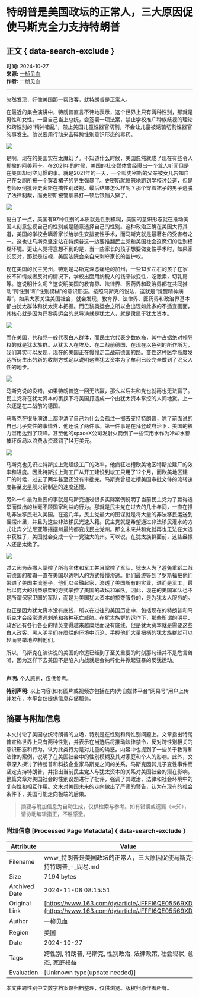 # 特朗普是美国政坛的正常人，三大原因促使马斯克全力支持特朗普

## 正文 { data-search-exclude }


**时间:** 2024-10-27  
**来源:** [一桢见血](https://www.163.com/dy/media/T1728571753827.html)  
**作者:** 一桢见血  

---

忽然发现，好像美国那一帮政客，就特朗普是正常人。

在最近的集会演讲中，特朗普直言不讳地表示，这个世界上只有两种性别，那就是男性和女性。一旦自己当上总统，会签署一项法案，禁止学校推广种族歧视的理论和跨性别的“精神错乱”，禁止美国儿童性器官切割，不会让儿童被诱骗切割性器官的事发生。他说要用行动来击碎跨性别意识形态的毒药。

![](https://nimg.ws.126.net/?url=http%3A%2F%2Fdingyue.ws.126.net%2F2024%2F1027%2Fdfc33a2cj00slz29s009od001ts01dcm.jpg&thumbnail=660x2147483647&quality=80&type=jpg)

是啊，现在的美国实在太魔幻了。不知道什么时候，美国忽然就成了现在有些令人揶揄的阿美莉卡。在2021年的时候，美国的社交媒体曾经曝出一个耸人听闻但是在美国却司空见惯的事。就是2021年的一天，一个叫史密斯的父亲被女儿告知自己在女厕所被一个穿着裙子的男生强暴了。史密斯就愤怒地跑到学校讨公道，但是老师反倒批评史密斯在搞性别歧视。最后结果怎么样呢？那个穿着裙子的男子逃脱了法律制裁，而史密斯被警察暴打一顿后锒铛入狱了。

![](https://nimg.ws.126.net/?url=http%3A%2F%2Fdingyue.ws.126.net%2F2024%2F1027%2F6257399bj00slz29r0034d001hc00u0m.jpg&thumbnail=660x2147483647&quality=80&type=jpg)

说白了一点，美国有97种性别的本质就是性别模糊，美国的意识形态就在推动美国人刻意忽视自己的性别或是随意选择自己的性别。这种政治正确在美国大行其道，美国的学校会瞒着家长给学生安排变性手术，而马斯克就是最著名的受害者之一。这也让马斯克坚定站在特朗普这一边要推翻民主党和美国社会这魔幻的性别模糊环境。更让人觉得意想不到的是，当一些家长的孩子想要做变性手术时，如果家长反对，那就是歧视，美国法院会亲自来剥夺家长的监护权。

现在美国的民主党州，特别是马斯克深恶痛绝的加州，一些13岁左右的孩子在家长不知情或者反对的情况下，学校出面用纳税人的钱来做变性，吃激素，切乳房等。这说明什么呢？这说明美国的教育界、法律界、医药界和政治界都在共同推动“跨性别”和“性别模糊”的意识形态。按照马斯克的说法，这就是“觉醒精神病毒”。如果大家关注美国社会，就会发现，教育界、法律界、医药界和政治界基本都由犹太群体和犹太资本把握。而巴黎奥运会之所以会出现如此多的不适宜画面，其核心就是因为巴黎奥运会的总导演就是犹太人，就是隶属于犹太资本。

![](https://nimg.ws.126.net/?url=http%3A%2F%2Fdingyue.ws.126.net%2F2024%2F1027%2Fee55e37aj00slz29s003ld0011e00rsm.jpg&thumbnail=660x2147483647&quality=80&type=jpg)

而在美国，共和党一般代表白人群体，而民主党代表少数族裔，其中占据绝对领导权的就是犹太族群。从犹太人在埃及、在二战前德国、在现在以色列的所作所为，我们其实可以发现，现在的美国正在慢慢走二战前德国的路。变性这种医学高度发达所衍生出的新的收割方式足以说明这些犹太资本为了牟利已经完全做到了泯灭人性的地步。

![](https://nimg.ws.126.net/?url=http%3A%2F%2Fdingyue.ws.126.net%2F2024%2F1027%2Fa8bfbabcj00slz29s00qdd0029i01eym.jpg&thumbnail=660x2147483647&quality=80&type=jpg)

马斯克说的没错，如果特朗普这一回无法赢，那么以后共和党也就再也无法赢了。民主党将在犹太资本的裹挟下将美国打造成一个由犹太资本掌控的人间地狱。上一次还是在二战前的德国。

马斯克在很多演讲上都澄清了自己为什么会孤注一掷去支持特朗普，除了前面说的自己儿子变性的事情外，他还说了两件事。第一件事是在拜登政府治下，美国的权力滥用达到了顶峰。甚至他的spaceX公司发射火箭倒了一些饮用水作为冷却水都被环保局以浪费水资源罚了14万美元。

![](https://nimg.ws.126.net/?url=http%3A%2F%2Fdingyue.ws.126.net%2F2024%2F1027%2Fc17389d2j00slz29s004td001z40140m.jpg&thumbnail=660x2147483647&quality=80&type=jpg)

马斯克也见识过特斯拉上海超级工厂的效率，他疯狂吐槽欧美地区特斯拉建厂的效率和进度。因此特斯拉上海工厂从开工建设到竣工只用了12个月，而欧美地区建厂的时候，过去了两年甚至还没有审批完。马斯克曾经吐槽美国审批文件的流转速度甚至比星舰火箭制造的速度还慢。

另外一件最为重要的事就是马斯克通过很多实际案例说明了当前民主党为了赢得选举而做出的丝毫不顾国家利益的行为。那就是民主党在过去的几十年间，一直在推动非法移民进入美国。在这几年，民主党最大的图谋就是将大量的非法移民运送到摇摆州里，并且为这些非法移民光速入籍。民主党就是希望通过非法移民灌水的方式让宾夕法尼亚等摇摆州最终都变成民主党州。那么未来共和党就再也无法在大选中获胜了，美国就会变成一个一党独大的州。可以说，在犹太族群面前，这些盎撒人还是太嫩了。

![](https://nimg.ws.126.net/?url=http%3A%2F%2Fdingyue.ws.126.net%2F2024%2F1027%2Ffeecd323j00slz29s00htd001z401bfm.jpg&thumbnail=660x2147483647&quality=80&type=jpg)

过去因为盎撒人掌控了所有实体和军工并且掌控了军队，犹太人为了避免重蹈二战前德国的覆辙一直在美国以透明人的方式慢慢渗透。他们最终等到了罗斯福把他们带进了美国主流圈子，他们以金融起家，渗透了美国所有的实业，进而是军工，最后以庞大的利益联盟的方式掌控了美国的政坛和军队。因此，现在的美国军队也不是所谓保家卫国的军队，而是为美国犹太资本的掠夺服务的，是为犹太人服务的。

也正是因为犹太资本没有底线，所以在过往的美国历史中，包括现在的特朗普和马斯克才会经常遭遇刺杀和各种死亡威胁。在犹太族群的运作下，那些所谓的明星、政客还有各行各业的精英变得越来越糜烂而没有底线，但是犹太资本就是需要这些白人政客、黑人明星们在糜烂的环境中沉沦，手握他们大量把柄的犹太族群就可以轻而易举地控制他们。

所以，马斯克在演讲说的美国的命运已经到了至关重要的时刻那句话并不是危言耸听，因为这样下去美国不是陷入内战就是会纳粹化并掀起狂暴的反犹运动。

---

**声明:** 个人原创，仅供参考。

**特别声明:** 以上内容(如有图片或视频亦包括在内)为自媒体平台“网易号”用户上传并发布，本平台仅提供信息存储服务。

## 摘要与附加信息

<!-- tcd_abstract -->
本文讨论了美国总统特朗普的立场，特别是在性别和跨性别问题上。文章指出特朗普宣称世界上只有两种性别，并表示在当选后将推动法律禁令，反对跨性别相关的意识形态和行为，认为此类行为是对儿童的诱惑。内容中也提到了一些关于教育和法律的案例，说明了在美国社会中的性别模糊及其对家庭和个人的影响。此外，文章深入探讨了特朗普和科技企业家马斯克之间的关系，马斯克因其儿子变性事件而坚定支持特朗普，并指出当前民主党人与犹太资本的关系对美国社会的潜在影响。整篇文章对美国社会的性别议题进行了批评，强调了其政治、法律和社会环境中的复杂性和相互作用。文末对美国未来的走向做出了严肃的警告，认为在现有的社会条件下，美国可能走向极端的后果。
<!-- tcd_abstract_end -->

> 摘要与附加信息为自动生成，仅供检索与参考。如有错误或遗漏（未知），请协助编辑指正，不胜感激。

### 附加信息 [Processed Page Metadata] { data-search-exclude }

| Attribute       | Value                                  |
|-----------------|----------------------------------------|
| Filename        | www_特朗普是美国政坛的正常人，三大原因促使马斯克全力支持特朗普_-_网易.md                             |
| Size            | 7194 bytes                           |
| Archived Date   | 2024-11-08 08:15:51                             |
| Original Link   | [https://www.163.com/dy/article/JFFFI6QE05569XDK.html](https://www.163.com/dy/article/JFFFI6QE05569XDK.html)                       |
| Author          | 一桢见血                               |
| Region          | 美国                               |
| Date            | 2024-10-27                                 |
| Tags            | 跨性别, 特朗普, 马斯克, 性别政治, 法律政策, 社会现状, 意识形态, 家庭权益                                 |
| Evaluation            | [Unknown type(update needed)]                                 |
<!-- tcd_table_end -->

本文由跨性别中文数字档案馆归档整理，仅供浏览。版权归原作者所有。
